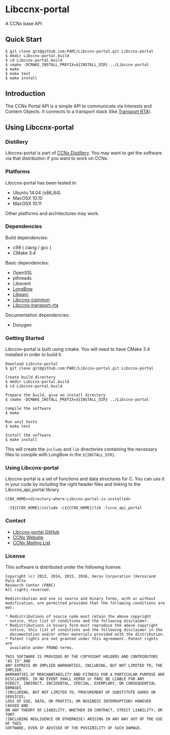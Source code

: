 Libccnx-portal
=======
A CCNx base API

## Quick Start ##
```
$ git clone git@github.com:PARC/Libccnx-portal.git Libccnx-portal
$ mkdir Libccnx-portal.build
$ cd Libccnx-portal.build
$ cmake -DCMAKE_INSTALL_PREFIX=${INSTALL_DIR} ../Libccnx-portal
$ make
$ make test
$ make install
```

## Introduction ##

The CCNx Portal API is a simple API to communicate via Interests and Content Objects. It connects to a transport stack (like [Transport RTA](https://github.com/PARC/Libccnx-transport-rta)).  

## Using Libccnx-portal ##

### Distillery ###

Libccnx-portal is part of [CCNx Distillery](https://github.com/PARC/CCNx_Distillery). You may want to get the software via that distribution if you want to work on CCNx.

### Platforms ###

Libccnx-portal has been tested in:

- Ubuntu 14.04 (x86_64)
- MacOSX 10.10
- MacOSX 10.11

Other platforms and architectures may work.

### Dependencies ###

Build dependencies:

- c99 ( clang / gcc )
- CMake 3.4

Basic dependencies:

- OpenSSL
- pthreads
- Libevent
- [LongBow](https://github.com/PARC/LongBow)
- [Libparc](https://github.com/PARC/Libparc)
- [Libccnx-common](https://github.com/PARC/Libccnx-common)
- [Libccnx-transport-rta](https://github.com/PARC/Libccnx-transport-rta)


Documentation dependencies:

- Doxygen


### Getting Started ###

Libccnx-portal is built using cmake. You will need to have CMake 3.4 installed in order to build it.

```
Download Libccnx-portal
$ git clone git@github.com:PARC/Libccnx-portal.git Libccnx-portal

Create build directory
$ mkdir Libccnx-portal.build
$ cd Libccnx-portal.build

Prepare the build, give an install directory
$ cmake -DCMAKE_INSTALL_PREFIX=${INSTALL_DIR} ../Libccnx-portal

Compile the software
$ make

Run unit tests
$ make test

Install the software
$ make install
```

This will create the `include` and `lib` directories containing the necessary files to compile with LongBow in the `${INSTALL_DIR}`.



### Using Libccnx-portal ###

Libccnx-portal is a set of functions and data structures for C. You can use it in your code by including the right header files and linking to the Libccnx_api_portal library.

```
CCNX_HOME=<directory-where-Libccnx-portal-is-installed>

 -I${CCNX_HOME}/include -L${CCNX_HOME}/lib -lccnx_api_portal
```

### Contact ###

- [Libccnx-portal GitHub](https://github.com/PARC/Libccnx-portal)
- [CCNx Website](http://www.ccnx.org/)
- [CCNx Mailing List](https://www.ccnx.org/mailman/listinfo/ccnx/)


### License ###

This software is distributed under the following license:

```
Copyright (c) 2013, 2014, 2015, 2016, Xerox Corporation (Xerox)and Palo Alto
Research Center (PARC)
All rights reserved.

Redistribution and use in source and binary forms, with or without
modification, are permitted provided that the following conditions are met:

* Redistributions of source code must retain the above copyright
  notice, this list of conditions and the following disclaimer.
* Redistributions in binary form must reproduce the above copyright
  notice, this list of conditions and the following disclaimer in the
  documentation and/or other materials provided with the distribution.
* Patent rights are not granted under this agreement. Patent rights are
  available under FRAND terms.

THIS SOFTWARE IS PROVIDED BY THE COPYRIGHT HOLDERS AND CONTRIBUTORS "AS IS" AND
ANY EXPRESS OR IMPLIED WARRANTIES, INCLUDING, BUT NOT LIMITED TO, THE IMPLIED
WARRANTIES OF MERCHANTABILITY AND FITNESS FOR A PARTICULAR PURPOSE ARE
DISCLAIMED. IN NO EVENT SHALL XEROX or PARC BE LIABLE FOR ANY
DIRECT, INDIRECT, INCIDENTAL, SPECIAL, EXEMPLARY, OR CONSEQUENTIAL DAMAGES
(INCLUDING, BUT NOT LIMITED TO, PROCUREMENT OF SUBSTITUTE GOODS OR SERVICES;
LOSS OF USE, DATA, OR PROFITS; OR BUSINESS INTERRUPTION) HOWEVER CAUSED AND
ON ANY THEORY OF LIABILITY, WHETHER IN CONTRACT, STRICT LIABILITY, OR TORT
(INCLUDING NEGLIGENCE OR OTHERWISE) ARISING IN ANY WAY OUT OF THE USE OF THIS
SOFTWARE, EVEN IF ADVISED OF THE POSSIBILITY OF SUCH DAMAGE.
```
